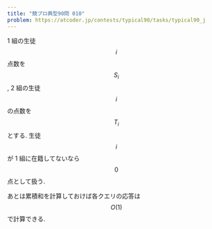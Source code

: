 ```yaml
---
title: "競プロ典型90問 010"
problem: https://atcoder.jp/contests/typical90/tasks/typical90_j
---
```

1 組の生徒 $$ i $$ 点数を $$ S_i $$, 2 組の生徒 $$ i $$ の点数を $$ T_i $$ とする. 生徒 $$ i $$ が 1 組に在籍してないなら $$ 0 $$ 点として扱う.

あとは累積和を計算しておけば各クエリの応答は $$ O(1) $$ で計算できる.
